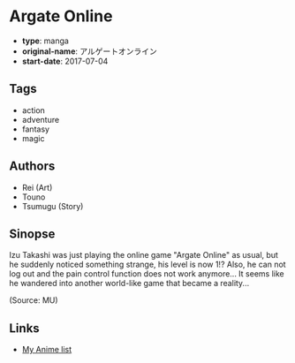 # Argate Online

-   **type**: manga
-   **original-name**: アルゲートオンライン
-   **start-date**: 2017-07-04

## Tags

-   action
-   adventure
-   fantasy
-   magic

## Authors

-   Rei (Art)
-   Touno
-   Tsumugu (Story)

## Sinopse

Izu Takashi was just playing the online game "Argate Online" as usual, but he suddenly noticed something strange, his level is now 1!? Also, he can not log out and the pain control function does not work anymore... It seems like he wandered into another world-like game that became a reality...

(Source: MU)

## Links

-   [My Anime list](https://myanimelist.net/manga/108164/Argate_Online)
